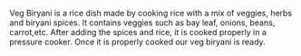 Veg Biryani is a rice dish made by cooking rice with a mix of veggies, herbs and biryani spices.
It contains veggies such as bay leaf, onions, beans, carrot,etc.
After adding the spices and rice, it is cooked properly in a pressure cooker.
Once it is properly cooked our veg biryani is ready.